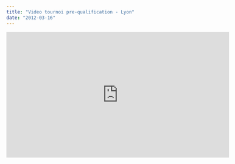 ```yaml
---
title: "Video tournoi pre-qualification - Lyon"
date: "2012-03-16"
---
```


<iframe src="http://player.vimeo.com/video/38599445?portrait=0&amp;color=80604b" width="585" height="330" frameborder="0" webkitallowfullscreen mozallowfullscreen="" allowfullscreen=""></iframe>

